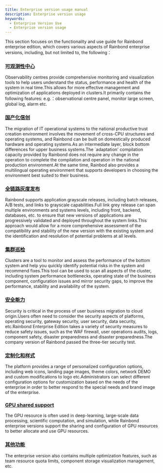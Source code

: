 ```yaml
---
title: Enterprise version usage manual
description: Enterprise version usage
keywords:
  - Enterprise Version Use
  - Enterprise version usage
---
```


This section focuses on the functionality and use guide for Rainbond enterprise edition, which covers various aspects of Rainbond enterprise versions, including, but not limited to, the following：

### [可观测性中心](/docs/enterprise/observability/)

Observability centres provide comprehensive monitoring and visualization tools to help users understand the status, performance and health of the system in real time.This allows for more effective management and optimization of applications deployed in clusters.It primarily contains the following features: e.g.：observational centre panel, monitor large screen, global log, alarm etc.

### [国产化信创](/docs/enterprise/xinchang)

The migration of IT operational systems to the national productive trust creation environment involves the movement of cross-CPU structures and operating systems, and Rainbond can be built on domestically produced hardware and operating systems.As an intermediate layer, block bottom differences for upper business systems.The \`adaptation' compilation capacity provided by Rainbond does not require any change in the operation to complete the compilation and operation in the national production environment.At the same time, Rainbod also provides a multilingual operating environment that supports developers in choosing the environment best suited to their business.

### [全链路灰度发布](/docs/enterprise/gray-release)

Rainbond supports application grayscale releases, including batch releases, A/B tests, and links to grayscale capabilities.Full link grey release can span multiple environments and systems levels, including front, backend, databases, etc. to ensure that new versions of applications are progressively validated and deployed throughout the system links.This approach would allow for a more comprehensive assessment of the compatibility and stability of the new version with the existing system and the identification and resolution of potential problems at all levels.

### [集群巡检](/docs/enterprise/scanner)

Clusters are a tool to monitor and assess the performance of the bottom system and help you quickly identify potential risks in the system and recommend fixes.This tool can be used to scan all aspects of the cluster, including system performance bottlenecks, operating state of the business component, configuration issues and mirror security gaps, to improve the performance, stability and availability of the system.

### [安全能力](/docs/enterprise/security/)

Security is critical in the process of user business migration to cloud origin.Users often need to consider the security aspects of platforms, operating security, gateway security, user security, data security, etc.Rainbond Enterprise Edition takes a variety of security measures to reduce safety issues, such as the WAF firewall, user operations audits, logs, component safety, disaster preparedness and disaster preparedness.The company version of Rainbond passed the three-tier security test.

### [定制化和样式](/docs/enterprise/style)

The platform provides a range of personalized configuration options, including web icons, landing page images, theme colors, network DEMO and custom modifications to logo etc.Administrators can select different configuration options for customization based on the needs of the enterprise in order to better respond to the special needs and brand image of the enterprise.

### [GPU shared support](/docs/enterprise/other/GPU)

The GPU resource is often used in deep-learning, large-scale data processing, scientific computation, and simulation, while Rainbond enterprise versions support the sharing and configuration of GPU resources to better allocate and use GPU resources.

### [其他功能](/docs/enterprise/other/)

The enterprise version also contains multiple optimization features, such as team resource quota limits, component storage visualization management, etc.

<!-- ### [企业级备份](/docs/enterprise/backup)

对于平台上的数据安全，Rainbond 企业版提供了企业级备份，支持平台数据的定时备份等。 -->

<!-- ### [离线环境支持](/docs/enterprise/offline)

在离线环境中，企业版支持图形化安装 Kubernetes 集群和 Rainbond 平台，能极大的降低离线环境中部署的复杂度。 -->
